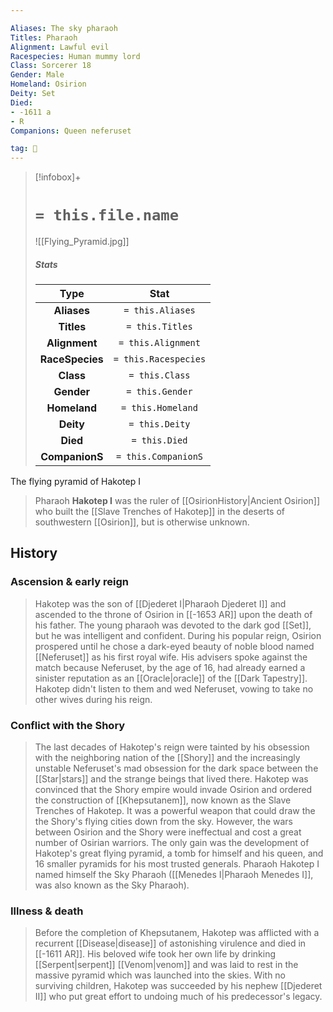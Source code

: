 ```yaml
---

Aliases: The sky pharaoh
Titles: Pharaoh
Alignment: Lawful evil
Racespecies: Human mummy lord
Class: Sorcerer 18
Gender: Male
Homeland: Osirion
Deity: Set
Died:
- -1611 a
- R
Companions: Queen neferuset

tag: 👤️
---
```


> [!infobox]+
> #  `= this.file.name`
> ![[Flying_Pyramid.jpg]]
> ##### Stats
> Type | Stat |
> :---: |:---:|
> **Aliases** | `= this.Aliases` |
> **Titles** | `= this.Titles` |
> **Alignment** | `= this.Alignment` |
> **RaceSpecies** | `= this.Racespecies` |
> **Class** | `= this.Class` |
> **Gender** | `= this.Gender` |
> **Homeland** | `= this.Homeland` |
> **Deity** | `= this.Deity` |
> **Died** | `= this.Died` |
> **CompanionS** | `= this.CompanionS` |



 
 The flying pyramid of Hakotep I
> Pharaoh **Hakotep I** was the ruler of [[OsirionHistory|Ancient Osirion]] who built the [[Slave Trenches of Hakotep]] in the deserts of southwestern [[Osirion]], but is otherwise unknown.



## History


### Ascension & early reign

> Hakotep was the son of [[Djederet I|Pharaoh Djederet I]] and ascended to the throne of Osirion in [[-1653 AR]] upon the death of his father. The young pharaoh was devoted to the dark god [[Set]], but he was intelligent and confident. During his popular reign, Osirion prospered until he chose a dark-eyed beauty of noble blood named [[Neferuset]] as his first royal wife. His advisers spoke against the match because Neferuset, by the age of 16, had already earned a sinister reputation as an [[Oracle|oracle]] of the [[Dark Tapestry]]. Hakotep didn't listen to them and wed Neferuset, vowing to take no other wives during his reign. 


### Conflict with the Shory

> The last decades of Hakotep's reign were tainted by his obsession with the neighboring nation of the [[Shory]] and the increasingly unstable Neferuset's mad obsession for the dark space between the [[Star|stars]] and the strange beings that lived there. Hakotep was convinced that the Shory empire would invade Osirion and ordered the construction of [[Khepsutanem]], now known as the Slave Trenches of Hakotep. It was a powerful weapon that could draw the the Shory's flying cities down from the sky. However, the wars between Osirion and the Shory were ineffectual and cost a great number of Osirian warriors. The only gain was the development of Hakotep's great flying pyramid, a tomb for himself and his queen, and 16 smaller pyramids for his most trusted generals. Pharaoh Hakotep I named himself the Sky Pharaoh ([[Menedes I|Pharaoh Menedes I]], was also known as the Sky Pharaoh).


### Illness & death

> Before the completion of Khepsutanem, Hakotep was afflicted with a recurrent [[Disease|disease]] of astonishing virulence and died in [[-1611 AR]]. His beloved wife took her own life by drinking [[Serpent|serpent]] [[Venom|venom]] and was laid to rest in the massive pyramid which was launched into the skies. With no surviving children, Hakotep was succeeded by his nephew [[Djederet II]] who put great effort to undoing much of his predecessor's legacy.







